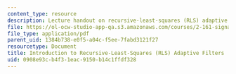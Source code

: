 ```yaml
---
content_type: resource
description: Lecture handout on recursive-least-squares (RLS) adaptive filters.
file: https://ol-ocw-studio-app-qa.s3.amazonaws.com/courses/2-161-signal-processing-continuous-and-discrete-fall-2008/0908e93cb4f31eac9150b14c1ffdf328_rls.pdf
file_type: application/pdf
parent_uid: 1384b738-e0f5-a04c-f5ee-7fabd3121f27
resourcetype: Document
title: Introduction to Recursive-Least-Squares (RLS) Adaptive Filters
uid: 0908e93c-b4f3-1eac-9150-b14c1ffdf328
---
```


